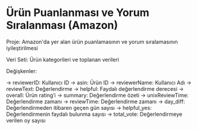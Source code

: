 # Ürün Puanlanması ve Yorum Sıralanması (Amazon)

Proje: Amazon'da yer alan ürün puanlamasının ve yorum sıralamasının iyileştirilmesi

Veri Seti: Ürün kategorileri ve toplanan verileri

Değişkenler: 

→ reviewerID: Kullanıcı ID
→ asin: Ürün ID
→ reviewerName: Kullanıcı Adı
→ reviewText: Değerlendirme
→ helpful: Faydalı değerlendirme derecesi
→ overall: Ürün rating’i
→ summary: Değerlendirme özeti
→ unixReviewTime: Değerlendirme zamanı
→ reviewTime: Değerlendirme zamanı
→ day_diff: Değerlendirmeden itibaren geçen gün sayısı
→ helpful_yes: Değerlendirmenin faydalı bulunma sayısı
→ total_vote: Değerlendirmeye verilen oy sayısı
